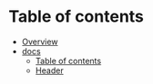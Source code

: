 # Table of contents

* [Overview](README.md)
* [docs](docs/README.md)
  * [Table of contents](docs/SUMMARY.md)
  * [Header](docs/header.md)
